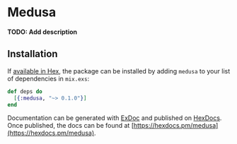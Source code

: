 # Medusa

**TODO: Add description**

## Installation

If [available in Hex](https://hex.pm/docs/publish), the package can be installed
by adding `medusa` to your list of dependencies in `mix.exs`:

```elixir
def deps do
  [{:medusa, "~> 0.1.0"}]
end
```

Documentation can be generated with [ExDoc](https://github.com/elixir-lang/ex_doc)
and published on [HexDocs](https://hexdocs.pm). Once published, the docs can
be found at [https://hexdocs.pm/medusa](https://hexdocs.pm/medusa).

